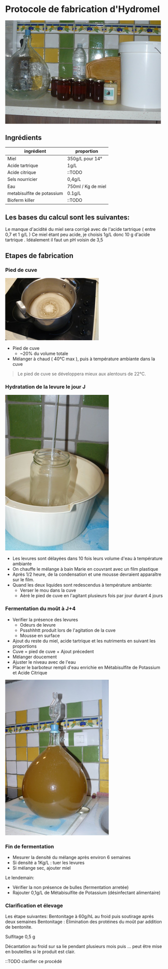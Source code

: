 # Protocole de fabrication d'Hydromel

![Fermentation](images/bocaux.jpg)


## Ingrédients

|         ingrédient         |     proportion     |
|----------------------------|--------------------|
|           Miel             |  350g/L pour 14°   |
|       Acide tartrique      |        1g/L        |
|       Acide citrique       |       ::TODO       |
|       Sels nourricier      |       0,4g/L       |
|            Eau             | 750ml / Kg de miel |
| metabisulfite de potassium |       0.1g/L       |
|       Bioferm killer       |       ::TODO       |


## Les bases du calcul sont les suivantes:

Le manque d'acidité du miel sera corrigé avec de l'acide tartrique ( entre 0,7 et 1 g/L )  Ce miel étant peu acide, je choisis 1g/L donc 10 g d'acide tartrique . Idéalement il faut un pH voisin de 3,5

## Etapes de fabrication

### Pied de cuve

![Fermentation](images/pied_de_cuve.jpg)

* Pied de cuve  
  - ~20% du volume totale
* Mélanger à chaud ( 40°C max ), puis à température ambiante dans la cuve

>Le pied de cuve se développera mieux aux alentours de 22°C.

### Hydratation de la levure le jour J

![Fermentation](images/hydratation.jpg)

* Les levures sont délayées dans 10 fois leurs volume d'eau à température ambiante
* On chauffe le mélange à bain Marie en couvrant avec un film plastique
* Après 1/2 heure, de la condensation et une mousse devraient apparaître sur le film.
* Quand les deux liquides sont redescendus à température ambiante:
  - Verser le mou dans la cuve
  - Aèré le pied de cuve en l'agitant plusieurs fois par jour durant 4 jours

### Fermentation du moût à J+4

* Verifier la présence des levures
  - Odeurs de levure
  - Pssshhhtt produit lors de l'agitation de la cuve
  - Mousse en surface
* Ajout du reste du miel, acide tartrique et les nutriments en suivant les proportions
* Cuve = pied de cuve + Ajout précedent
* Mélanger doucement
* Ajuster le niveau avec de l'eau
* Placer le barboteur rempli d'eau enrichie en Métabisulfite de Potassium et Acide Citrique

![Fermentation](images/fermentation.jpg)

### Fin de fermentation

* Mesurer la densité du mélange après environ 6 semaines
* Si densité a 1Kg/L : tuer les levures
* Si mélange sec, ajouter miel

Le lendemain:
* Vérifier la non présence de bulles (fermentation arretée)
* Rajouter 0,1g/L de Métabisulfite de Potassium (désinfectant alimentaire)

### Clarification et élevage

Les étape suivantes: Bentonitage à 60g/hL au froid puis soutirage aprés deux semaines
Bentonitage : Élimination des protéines du moût par addition de bentonite.

Sulfitage 0,5 g

Décantation au froid sur sa lie pendant plusieurs mois puis ... peut être mise en bouteilles si le produit est clair.

::TODO clarifier ce procédé
